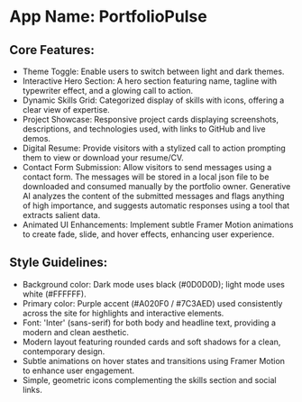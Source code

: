# **App Name**: PortfolioPulse

## Core Features:

- Theme Toggle: Enable users to switch between light and dark themes.
- Interactive Hero Section: A hero section featuring name, tagline with typewriter effect, and a glowing call to action.
- Dynamic Skills Grid: Categorized display of skills with icons, offering a clear view of expertise.
- Project Showcase: Responsive project cards displaying screenshots, descriptions, and technologies used, with links to GitHub and live demos.
- Digital Resume: Provide visitors with a stylized call to action prompting them to view or download your resume/CV.
- Contact Form Submission: Allow visitors to send messages using a contact form. The messages will be stored in a local json file to be downloaded and consumed manually by the portfolio owner. Generative AI analyzes the content of the submitted messages and flags anything of high importance, and suggests automatic responses using a tool that extracts salient data.
- Animated UI Enhancements: Implement subtle Framer Motion animations to create fade, slide, and hover effects, enhancing user experience.

## Style Guidelines:

- Background color: Dark mode uses black (#0D0D0D); light mode uses white (#FFFFFF).
- Primary color: Purple accent (#A020F0 / #7C3AED) used consistently across the site for highlights and interactive elements.
- Font: 'Inter' (sans-serif) for both body and headline text, providing a modern and clean aesthetic.
- Modern layout featuring rounded cards and soft shadows for a clean, contemporary design.
- Subtle animations on hover states and transitions using Framer Motion to enhance user engagement.
- Simple, geometric icons complementing the skills section and social links.